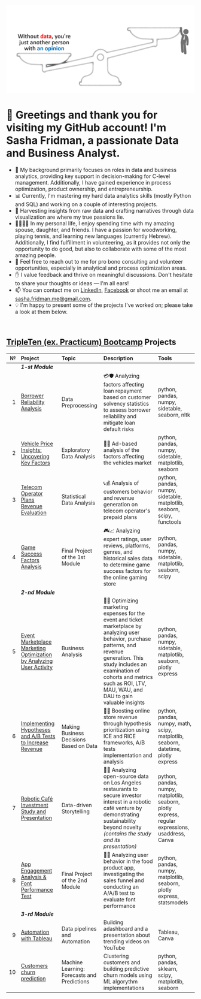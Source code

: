 ![Data-Opinion](https://github.com/Sasha-Fridman/Sasha-Fridman/blob/main/Data-Opinion.gif)

# 👋 Greetings and thank you for visiting my GitHub account! I'm Sasha Fridman, a passionate Data and Business Analyst.

- 💼 My background primarily focuses on roles in data and business analytics, providing key support in decision-making for C-level management. Additionally, I have gained experience in process optimization, product ownership, and entrepreneurship.
- 📊 Currently, I'm mastering my hard data analytics skills (mostly Python and SQL) and working on a couple of interesting projects.
- 💖 Harvesting insights from raw data and crafting narratives through data visualization are where my true passions lie.
- 👨‍👩‍👧‍👦 In my personal life, I enjoy spending time with my amazing spouse, daughter, and friends. I have a passion for woodworking, playing tennis, and learning new languages (currently Hebrew). Additionally, I find fulfillment in volunteering, as it provides not only the opportunity to do good, but also to collaborate with some of the most amazing people.
- 💬 Feel free to reach out to me for pro bono consulting and volunteer opportunities, especially in analytical and process optimization areas.
- ✋ I value feedback and thrive on meaningful discussions. Don't hesitate to share your thoughts or ideas — I'm all ears!
- 📫 You can contact me on [LinkedIn](https://www.linkedin.com/in/sasha-fridman/), [Facebook](https://www.facebook.com/alexander.fridman.1) or shoot me an email at sasha.fridman.me@gmail.com.
- 💡 I'm happy to present some of the projects I've worked on; please take a look at them below.  

</br> 

## [TripleTen (ex. Practicum) Bootcamp](https://practicum-content.s3.us-west-1.amazonaws.com/tripleten_isr/Syllabus.pdf) Projects
|№|Project|Topic|Description|Tools|
|---:|:----------|:--------|:------------------------------------------------------------|:-------------|
||***1-st Module***||||
|1  |[Borrower Reliability Analysis](https://github.com/Sasha-Fridman/TripleTen-ex.-Practicum-Bootcamp-Projects/blob/main/1.%20Borrower%20Reliability%20Analysis/1.%20Data%20Preprocessing.ipynb)|Data Preprocessing|💳🛡️ Analyzing factors affecting loan repayment based on customer solvency statistics to assess borrower reliability and mitigate loan default risks|python, pandas, numpy, sidetable, seaborn, nltk|
|2  |[Vehicle Price Insights: Uncovering Key Factors](https://github.com/Sasha-Fridman/TripleTen-ex.-Practicum-Bootcamp-Projects/blob/main/2.%20Vehicle%20Price%20Insights%3A%20Uncovering%20Key%20Factors/2.%20Exploratory%20Data%20Analysis%20(EDA).ipynb)|Exploratory Data Analysis|📰🚗 Ad-based analysis of the factors affecting the vehicles market |python, pandas, numpy, sidetable, matplotlib, seaborn|
|3  |[Telecom Operator Plans Revenue Evaluation](https://github.com/Sasha-Fridman/TripleTen-ex.-Practicum-Bootcamp-Projects/blob/main/3.%20Telecom%20Operator%20Plans%20Revenue%20Evaluation/3.%20Statistical%20Data%20Analysis.ipynb)|Statistical Data Analysis|📞💰 Analysis of customers behavior and revenue generation on telecom operator's prepaid plans|python, pandas, numpy, sidetable, matplotlib, seaborn, scipy, functools|
|4  |[Game Success Factors Analysis](https://github.com/Sasha-Fridman/TripleTen-ex.-Practicum-Bootcamp-Projects/blob/main/4.%20Game%20Success%20Factors%20Analysis/4.%20Integrated%20Project%201.ipynb)|Final Project of the 1st Module|🎮📈 Analyzing expert ratings, user reviews, platforms, genres, and historical sales data to determine game success factors for the online gaming store |python, pandas, numpy, sidetable, matplotlib, seaborn, scipy|
||***2-nd Module***||||
|5  |[Event Marketplace Marketing Optimization by Analyzing User Activity](https://github.com/Sasha-Fridman/TripleTen-ex.-Practicum-Bootcamp-Projects/blob/main/5.%20Event%20Marketplace%20Marketing%20Optimization%20by%20Analyzing%20User%20Activity/5.%20Business%20Analysis.ipynb)|Business Analysis | 📆💸 Optimizing marketing expenses for the event and ticket marketplace by analyzing user behavior, purchase patterns, and revenue generation. This study includes an examination of cohorts and metrics such as ROI, LTV, MAU, WAU, and DAU to gain valuable insights |python, pandas, numpy, sidetable, matplotlib, seaborn, plotly express|
|6  |[Implementing Hypotheses and A/B Tests to Increase Revenue](https://github.com/Sasha-Fridman/TripleTen-ex.-Practicum-Bootcamp-Projects/blob/main/6.%20Implementing%20Hypotheses%20and%20AB%20Tests%20to%20Increase%20Revenue/6.%20Making%20Decisions%20Based%20on%20Data.ipynb)|Making Business Decisions Based on Data|🛒🧪 Boosting online store revenue through hypothesis prioritization using ICE and RICE frameworks, A/B tests implementation and analysis |python, pandas, numpy, math, scipy, matplotlib, seaborn, datetime, plotly express|
|7  |[Robotic Café Investment Study and Presentation]()|Data-driven Storytelling|🤖🍕 Analyzing open-source data on Los Angeles restaurants to secure investor interest in a robotic café venture by demonstrating sustainability beyond novelty *(contains the study and its presentation)*|python, pandas, numpy, matplotlib, seaborn, plotly express, regular expressions, usaddress, Canva|
|8  |[App Engagement Analysis & Font Performance Test]()|Final Project of the 2nd Module| 👥🔄 Analyzing user behavior in the food product app, investigating the sales funnel and conducting an A/A/B test to evaluate font performance|python, pandas, numpy, matplotlib, seaborn, plotly express, statsmodels|
||***3-rd Module***|||
|9  |[Automation with Tableau]()|Data pipelines and Automation|Building adashboard and a presentation about trending videos on YouTube |Tableau, Canva|
|10  |[Customers churn prediction]()|Machine Learning: Forecasts and Predictions|Clustering customers and building predictive churn models using ML algorythm implementations|python, pandas, sklearn, scipy, matplotlib, seaborn|


<!--

||***Graduation Projects***||||
|11|||
|12|||
|13|||

[**Certification of Сompletion**]() 
https://practicum-content.s3.us-west-1.amazonaws.com/tripleten_isr/Syllabus.pdf

&nbsp or </br>;  - for brakes

**Sasha-Fridman/Sasha-Fridman** is a ✨ _special_ ✨ repository because its `README.md` (this file) appears on your GitHub profile.

Here are some ideas to get you started:

- 🔭 I’m currently working on ...
- 🌱 I’m currently learning ...
- 👯 I’m looking to collaborate on ...
- 🤔 I’m looking for help with ...
- 💬 Ask me about ...
- 📫 How to reach me: ...
- 😄 Pronouns: ...
- ⚡ Fun fact: ...

portfolio example AVS1508
### 🛠 &nbsp;Tech Stack

![Python](https://img.shields.io/badge/-Python-05122A?style=flat&logo=python)&nbsp;
![JavaScript](https://img.shields.io/badge/-JavaScript-05122A?style=flat&logo=javascript)&nbsp;
![Java](https://img.shields.io/badge/-Java-05122A?style=flat&logo=Java&logoColor=FFA518)&nbsp;
![C](https://img.shields.io/badge/-C-05122A?style=flat&logo=C&logoColor=A8B9CC)&nbsp;
![C++](https://img.shields.io/badge/-C++-05122A?style=flat&logo=C%2B%2B&logoColor=00599C)&nbsp;
![R (Statistics)](https://img.shields.io/badge/-R-05122A?style=flat&logo=R&logoColor=276DC3)\
![React](https://img.shields.io/badge/-React-05122A?style=flat&logo=react)&nbsp;
![Node.js](https://img.shields.io/badge/-Node.js-05122A?style=flat&logo=node.js)&nbsp;
![Django](https://img.shields.io/badge/-Django-05122A?style=flat&logo=django&logoColor=092E20)&nbsp;
![Flask](https://img.shields.io/badge/-Flask-05122A?style=flat&logo=flask)&nbsp;
![Bootstrap](https://img.shields.io/badge/-Bootstrap-05122A?style=flat&logo=bootstrap&logoColor=563D7C)\
![HTML](https://img.shields.io/badge/-HTML-05122A?style=flat&logo=HTML5)&nbsp;
![CSS](https://img.shields.io/badge/-CSS-05122A?style=flat&logo=CSS3&logoColor=1572B6)&nbsp;
![Git](https://img.shields.io/badge/-Git-05122A?style=flat&logo=git)&nbsp;
![GitHub](https://img.shields.io/badge/-GitHub-05122A?style=flat&logo=github)&nbsp;
![Markdown](https://img.shields.io/badge/-Markdown-05122A?style=flat&logo=markdown)\
![Visual Studio Code](https://img.shields.io/badge/-Visual%20Studio%20Code-05122A?style=flat&logo=visual-studio-code&logoColor=007ACC)&nbsp;
![RStudio](https://img.shields.io/badge/-RStudio-05122A?style=flat&logo=rstudio)&nbsp;
![Eclipse](https://img.shields.io/badge/-Eclipse-05122A?style=flat&logo=eclipse-ide&logoColor=2C2255)\
![Illustrator](https://img.shields.io/badge/-Illustrator-05122A?style=flat&logo=adobe-illustrator)&nbsp;
![Photoshop](https://img.shields.io/badge/-Photoshop-05122A?style=flat&logo=adobe-photoshop)&nbsp;
![InDesign](https://img.shields.io/badge/-InDesign-05122A?style=flat&logo=adobe-indesign)

### ⚙️ &nbsp;GitHub Analytics

<p align="center">
<a href="https://github.com/AVS1508">
  <img height="180em" src="https://github-readme-stats-eight-theta.vercel.app/api?username=AVS1508&show_icons=true&theme=algolia&include_all_commits=true&count_private=true"/>
  <img height="180em" src="https://github-readme-stats-eight-theta.vercel.app/api/top-langs/?username=AVS1508&layout=compact&langs_count=8&theme=algolia"/>
</a>
</p>

### 🤝🏻 &nbsp;Connect with Me

<p align="center">
<a href="https://www.adityavsingh.com"><img src="https://img.shields.io/badge/-adityavsingh.com-3423A6?style=flat&logo=Google-Chrome&logoColor=white"/></a>
<a href="https://linkedin.com/in/AVS1508"><img src="https://img.shields.io/badge/-Aditya%20Vikram%20Singh-0077B5?style=flat&logo=Linkedin&logoColor=white"/></a>
<a href="mailto:avsingh@umass.edu"><img src="https://img.shields.io/badge/-avsingh@umass.edu-D14836?style=flat&logo=Gmail&logoColor=white"/></a>
<a href="https://instagram.com/adityavs_"><img src="https://img.shields.io/badge/-@adityavs__-E4405F?style=flat&logo=Instagram&logoColor=white"/></a>
<a href="https://facebook.com/AVS1508"><img src="https://img.shields.io/badge/-@AVS1508-1877F2?style=flat&logo=Facebook&logoColor=white"/></a>
<a href="https://www.pinterest.ca/AVS1508"><img src="https://img.shields.io/badge/-@AVS1508-BD081C?style=flat&logo=Pinterest&logoColor=white"/></a>
<a href="https://www.behance.net/AVS1508"><img src="https://img.shields.io/badge/-@AVS1508-1769FF?style=flat&logo=Behance&logoColor=white"/></a>
</p>

-->
